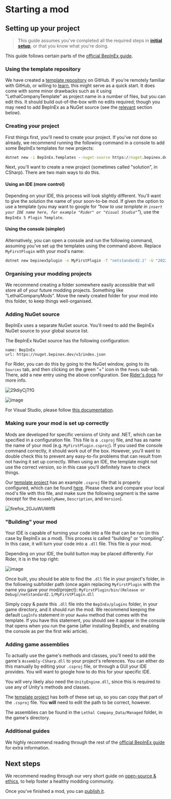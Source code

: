 # Starting a mod

## Setting up your project
> This guide assumes you've completed all the required steps in **[initial setup]()**, or that you know what you're doing.

This guide follows certain parts of the [official BepInEx guide](https://docs.bepinex.dev/articles/dev_guide/plugin_tutorial/2_plugin_start.html).

### Using the template repository

We have created a [template repository](https://github.com/LethalCompany/LethalCompanyTemplate) on GitHub. If you're remotely familiar with GitHub, or willing to [learn](#TODO-LINK-TO-CORRECT-PAGE-AND-HEADER), this might serve as a quick start. It does come with some minor drawbacks such as it using "LethalCompanyTemplate" as project name in a number of files, but you can edit this. It should build out-of-the-box with no edits required; though you may need to add BepInEx as a NuGet source (see the [relevant](#adding-nuget-source) section below).

### Creating your project

First things first, you'll need to create your project. If you've not done so already, we recommend running the following command in a console to add some BepInEx templates for new projects:

```cmd
dotnet new -i BepInEx.Templates --nuget-source https://nuget.bepinex.dev/v3/index.json
```

Next, you'll want to create a new project (sometimes called "solution", in CSharp). There are two main ways to do this.

#### Using an IDE (more control)

Depending on your IDE, this process will look slightly different. You'll want to give the solution the name of your soon-to-be mod. If given the option to use a template (you may want to google for *"how to use template in `insert your IDE name here, for example "Rider" or "Visual Studio"`"*), use the `BepInEx 5 Plugin Template`.

#### Using the console (simpler)

Alternatively, you can open a console and run the following command, assuming you've set up the templates using the command above. Replace `MyFirstPlugin` with your mod's name:

```cmd
dotnet new bepinex5plugin -n MyFirstPlugin -T "netstandard2.1" -U "2022.3.9"
```

### Organising your modding projects

We recommend creating a folder somewhere easily accessible that will store all of your future modding projects. Something like "LethalCompanyMods". Move the newly created folder for your mod into this folder, to keep things well-organised.

### Adding NuGet source

BepInEx uses a separate NuGet source. You'll need to add the BepInEx NuGet source to your global source list.

The BepInEx NuGet source has the following configuration:
```
name: BepInEx
url: https://nuget.bepinex.dev/v3/index.json
```

For Rider, you can do this by going to the NuGet window, going to its `Sources` tab, and then clicking on the green "+" icon in the `Feeds` sub-tab. There, add a new entry using the above configuration. See [Rider's docs](https://www.jetbrains.com/help/rider/Using_NuGet.html#sources) for more info.

![29diyCjTfG](https://github.com/LethalCompany/LethalCompanyModdingWiki/assets/89798523/879e8346-edc2-4841-85f8-7f0da90ee676)

![image](https://github.com/LethalCompany/LethalCompanyModdingWiki/assets/89798523/e71d17e7-bcd7-45e0-8d8d-bbf0c4002e93)

For Visual Studio, please follow [this documentation](https://learn.microsoft.com/en-us/nuget/consume-packages/install-use-packages-visual-studio#package-sources).

### Making sure your mod is set up correctly

Mods are developed for specific versions of Unity and .NET, which can be specified in a configuration file. This file is a `.csproj` file, and has as name the name of your mod (e.g. `MyFirstPlugin.csproj`). If you used the console command correctly, it should work out of the box. However, you'll want to double check this to prevent any easy-to-fix problems that can result from not having it set up correctly. When using an IDE, the template might not use the correct version, so in this case you'll definitely have to check things.

Our [template project](https://github.com/LethalCompany/LethalCompanyTemplate) has an example `.csproj` file that is properly configured, which can be found [here](https://github.com/LethalCompany/LethalCompanyTemplate/blob/main/LethalCompanyTemplate/LethalCompanyTemplate.csproj). Please check and compare your local mod's file with this file, and make sure the following segment is the same (except for the `AssemblyName`, `Description`, and `Version`).

![firefox_2GJuWUWtfR](https://github.com/LethalCompany/LethalCompanyModdingWiki/assets/89798523/412f0870-a806-42ef-a7e7-a3a63c79f6c4)

### "Building" your mod

Your IDE is capable of turning your code into a file that can be run (in this case by BepInEx as a mod). This process is called "building" or "compiling". In this case, it will turn your code into a `.dll` file. This file *is* your mod.

Depending on your IDE, the build button may be placed differently. For Rider, it is in the top right:

![image](https://github.com/LethalCompany/LethalCompanyModdingWiki/assets/89798523/fe4bd6d2-8948-4045-a05c-b9703916feea)

Once built, you should be able to find the `.dll` file in your project's folder, in the following subfolder path (once again replacing `MyFirstPlugin` with the name you gave your mod/project): `MyFirstPlugin/bin/(Release or Debug)/netstandard2.1/MyFirstPlugin.dll`

Simply copy & paste this `.dll` file into the `BepInEx/plugins` folder, in your game directory, and it should run the mod. We recommend keeping the default `LogInfo` statement in your `Awake` method that comes with the template. If you have this statement, you should see it appear in the console that opens when you run the game (after installing BepInEx, and enabling the console as per the first wiki article).

### Adding game assemblies

To actually use the game's methods and classes, you'll need to add the game's `Assembly-CSharp.dll` to your project's references. You can either do this manually by editing your `.csproj` file, or through a GUI your IDE provides. You will want to google how to do this for your specific IDE.

You will very likely also need the `UnityEngine.dll`, since this is required to use any of Unity's methods and classes.

The [template project](https://github.com/LethalCompany/LethalCompanyTemplate) has both of these set up, so you can copy that part of the `.csproj` file. You **will** need to edit the path to be correct, however.

The assemblies can be found in the `Lethal Company_Data/Managed` folder, in the game's directory.

### Additional guides

We highly recommend reading through the rest of the [official BepInEx guide](https://docs.bepinex.dev/articles/dev_guide/plugin_tutorial/2_plugin_start.html) for extra information.

## Next steps

We recommend reading through our very short guide on [open-source & ethics](open-source-and-ethics), to help foster a healthy modding community.

Once you've finished a mod, you can [publish it](publishing-your-mod).